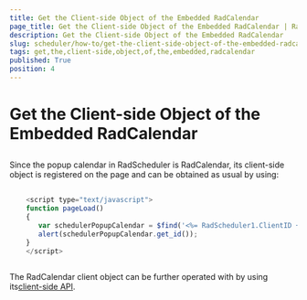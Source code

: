 ```yaml
---
title: Get the Client-side Object of the Embedded RadCalendar
page_title: Get the Client-side Object of the Embedded RadCalendar | RadScheduler for ASP.NET AJAX Documentation
description: Get the Client-side Object of the Embedded RadCalendar
slug: scheduler/how-to/get-the-client-side-object-of-the-embedded-radcalendar
tags: get,the,client-side,object,of,the,embedded,radcalendar
published: True
position: 4
---
```


# Get the Client-side Object of the Embedded RadCalendar



## 

Since the popup calendar in RadScheduler is RadCalendar, its client-side object is registered on the page and can be obtained as usual by using:

````JavaScript
	     
	<script type="text/javascript">
	function pageLoad()
	{       
	   var schedulerPopupCalendar = $find('<%= RadScheduler1.ClientID + "_SelectedDateCalendar" %>');
	   alert(schedulerPopupCalendar.get_id());
	}        
	</script> 
				
````



The RadCalendar client object can be further operated with by using its[client-side API](99597141-EB9B-4441-A23D-82ECED22D020).
